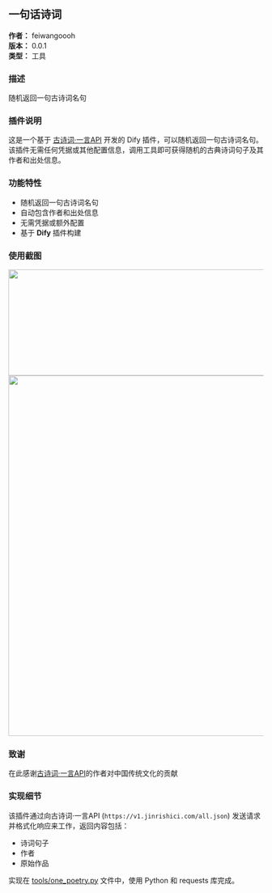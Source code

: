 ## 一句话诗词

**作者：** feiwangoooh  
**版本：** 0.0.1  
**类型：** 工具  

### 描述
随机返回一句古诗词名句

### 插件说明
这是一个基于 [古诗词·一言API](http://gushi.ci/) 开发的 Dify 插件，可以随机返回一句古诗词名句。该插件无需任何凭据或其他配置信息，调用工具即可获得随机的古典诗词句子及其作者和出处信息。

### 功能特性
- 随机返回一句古诗词名句
- 自动包含作者和出处信息
- 无需凭据或额外配置
- 基于 **Dify** 插件构建

### 使用截图
<img src="/home/feiw/PycharmProjects/DifyPlugins/one_poetry/images/1.png" width="1056" height="210">
<img src="/home/feiw/PycharmProjects/DifyPlugins/one_poetry/images/2.png" width="1295" height="713">

### 致谢
在此感谢[古诗词·一言API](http://gushi.ci/)的作者对中国传统文化的贡献

### 实现细节
该插件通过向古诗词·一言API (`https://v1.jinrishici.com/all.json`) 发送请求并格式化响应来工作，返回内容包括：
- 诗词句子
- 作者
- 原始作品

实现在 [tools/one_poetry.py](tools/one_poetry.py) 文件中，使用 Python 和 requests 库完成。